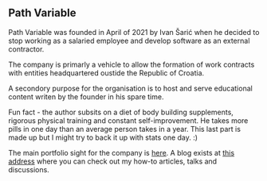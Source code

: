 ## Path Variable

Path Variable was founded in April of 2021 by Ivan Šarić when he decided to stop working as a salaried employee
and develop software as an external contractor. 

The company is primarly a vehicle to allow the formation of work contracts with entities headquartered oustide
the Republic of Croatia. 

A secondory purpose for the organisation is to host and serve educational content writen by the founder in his
spare time.

Fun fact - the author subsits on a diet of body building supplements, rigorous physical training and constant
self-improvement. He takes more pills in one day than an average person takes in a year. This last part is made
up but I might try to back it up with stats one day. :)

The main portfolio sight for the company is [here](https://www.path-variable.com).
A blog exists at [this address](https://blog.path-variable.com) where you can check out my how-to articles, talks and discussions.
